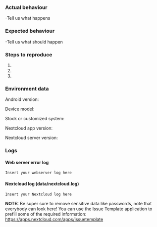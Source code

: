 ### Actual behaviour
-Tell us what happens

### Expected behaviour
-Tell us what should happen
 
### Steps to reproduce
1. 
2. 
3. 


### Environment data
Android version:

Device model: 

Stock or customized system:

Nextcloud app version:

Nextcloud server version:

### Logs
#### Web server error log
```
Insert your webserver log here
```

#### Nextcloud log (data/nextcloud.log)
```
Insert your Nextcloud log here
```
**NOTE:** Be super sure to remove sensitive data like passwords, note that everybody can look here! You can use the Issue Template application to prefill some of the required information: https://apps.nextcloud.com/apps/issuetemplate
